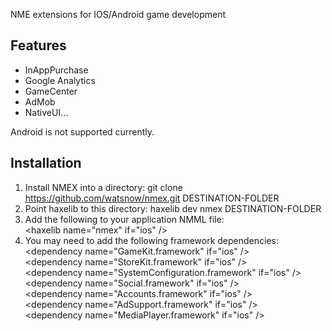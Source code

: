 NME extensions for IOS/Android game development

Features<br/>
-------------
*   InAppPurchase<br/>
*   Google Analytics<br/>
*   GameCenter<br/>
*   AdMob<br/>
*   NativeUI...

Android is not supported currently.

Installation
------------
1. Install NMEX into a directory:
git clone https://github.com/watsnow/nmex.git DESTINATION-FOLDER
2. Point haxelib to this directory:
haxelib dev nmex DESTINATION-FOLDER
3. Add the following to your application NMML file:<br />
  &lt;haxelib name="nmex" if="ios" /&gt;
4. You may need to add the following framework dependencies:<br />
  &lt;dependency name="GameKit.framework" if="ios" /&gt;<br />
  &lt;dependency name="StoreKit.framework" if="ios" /&gt;<br />
  &lt;dependency name="SystemConfiguration.framework" if="ios" /&gt;<br />
  &lt;dependency name="Social.framework" if="ios" /&gt;<br />
  &lt;dependency name="Accounts.framework" if="ios" /&gt;<br />
  &lt;dependency name="AdSupport.framework" if="ios" /&gt;<br />
  &lt;dependency name="MediaPlayer.framework" if="ios" /&gt;<br />